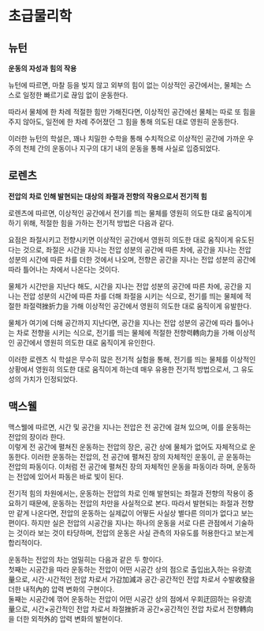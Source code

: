 # 초급물리학
## 뉴턴

**운동의 자성과 힘의 작용**

뉴턴에 따르면, 마찰 등을 빚지 않고 외부의 힘이 없는
이상적인 공간에서는, 물체는 스스로 일정한 빠르기로
끊임 없이 운동한다.

따라서 물체에 한 차례 적절한 힘만 가해진다면,
이상적인 공간에선 물체는 따로 또 힘을 주지 않아도,
일전에 한 차례 주어졌던 그 힘을 통해 의도된 대로
영원히 운동한다.

이러한 뉴턴의 학설은, 꽤나 치밀한 수학을 통해 수치적으로
이상적인 공간에 가까운 우주의 천체 간의 운동이나
지구의 대기 내의 운동을 통해 사실로 입증되었다.

## 로렌츠

**전압의 차로 인해 발현되는 대상의 좌절과 전향의 
작용으로서 전기적 힘**

로렌츠에 따르면, 이상적인 공간에서 전기를 띄는 물체를
영원히 의도한 대로 움직이게 하기 위해,
적절한 힘을 가하는 전기적 방법은 다음과 같다.

요점은 좌절시키고 전향시키면 
이상적인 공간에서 영원히 의도한 대로 움직이게 
유도된다는 것으로, 
좌절은 시간을 지나는 전압 성분의 공간에 따른 차에, 
공간을 지나는 전압 성분의 시간에 따른 차를 
더한 것에서 나오며, 
전향은 공간을 지나는 전압 성분의 공간에 따라 
틀어나는 차에서 나온다는 것이다.

물체가 시간만을 지난다 해도,
시간을 지나는 전압 성분의 공간에 따른 차에,
공간을 지나는 전압 성분의 시간에 따른 차를 더해 
좌절을 시키는 식으로, 
전기를 띄는 물체에 적절한 좌절력挫折力을 가해
이상적인 공간에서 영원히 의도한 대로 움직이게 유발한다.

물체가 여기에 더해 공간까지 지난다면,
공간을 지나는 전압 성분의 공간에 따라 틀어나는 차로 
전향을 시키는 식으로, 
전기를 띄는 물체에 적절한 전향력轉向力을 가해 
이상적인 공간에서 영원히 의도한 대로 움직이게 유인한다.

이러한 로렌츠 식 학설은 무수히 많은 전기적 실험을 통해,
전기를 띄는 물체를 이상적인 상황에서 영원히 의도한 대로
움직이게 하는데 매우 유용한 전기적 방법으로서,
그 유도성의 가치가 인정되었다.

## 맥스웰

맥스웰에 따르면, 
시간 및 공간을 지나는 전압은 전 공간에 걸쳐 있으며, 
이를 운동하는 전압의 장이라 한다.  
이렇게 전 공간에 펼쳐진 운동하는 전압의 장은,
공간 상에 물체가 없어도 자체적으로 운동한다.
이러한 운동하는 전압의, 
전 공간에 펼쳐진 장의 자체적인 운동이, 
곧 운동하는 전압의 파동이다. 
이처럼 전 공간에 펼쳐진 장의 자체적인 운동을
파동이라 하며, 
운동하는 전압에 있어서 파동은 바로 빛이 된다.

전기적 힘의 차원에서는, 운동하는 전압의 차로 인해 
발현되는 좌절과 전향의 작용이 중요하기 때문에, 
운동하는 전압의 차만을 사실적으로 본다. 
따라서 발현되는 좌절과 전향만 같게 나온다면, 
전압의 운동하는 실제값이 어떻든 사실상 별다른 의미가 
없다고 보는 편이다. 
하지만 실은 전압의 시공간을 지나는 하나의 운동을 
서로 다른 관점에서 기술하는 것이라 보는 것이 타당하며, 
전압의 운동은 사실 관측의 자유도를 허용한다고 보는게
합리적이다.

운동하는 전압의 차는 엄밀히는 다음과 같은 두 항이다.  
첫째는 시공간을 따라 운동하는 전압이 
어떤 시공간 상의 점으로 출입出入하는 유량流量으로, 
시간⋅시간적인 전압 차로서 가감加減과 
공간⋅공간적인 전압 차로서 수발收發을
더한 내적內的 압력 변화의 구현이다.  
둘째는 시공간에 꺾어 운동하는 전압이 
어떤 시공간 상의 점에서 우회迂回하는 유량流量으로, 
시간×공간적인 전압 차로서 좌절挫折과
공간×공간적인 전압 차로서 전향轉向을
더한 외적外的 압력 변화의 발현이다.
